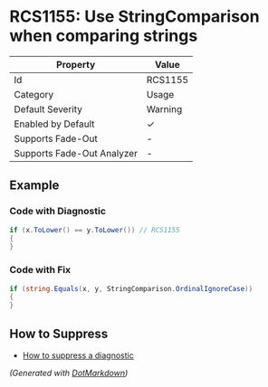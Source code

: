 # RCS1155: Use StringComparison when comparing strings

| Property                    | Value    |
| --------------------------- | -------- |
| Id                          | RCS1155  |
| Category                    | Usage    |
| Default Severity            | Warning  |
| Enabled by Default          | &#x2713; |
| Supports Fade\-Out          | \-       |
| Supports Fade\-Out Analyzer | \-       |

## Example

### Code with Diagnostic

```csharp
if (x.ToLower() == y.ToLower()) // RCS1155
{
}
```

### Code with Fix

```csharp
if (string.Equals(x, y, StringComparison.OrdinalIgnoreCase))
{
}
```

## How to Suppress

* [How to suppress a diagnostic](../HowToConfigureAnalyzers.md#how-to-suppress-a-diagnostic)

*\(Generated with [DotMarkdown](http://github.com/JosefPihrt/DotMarkdown)\)*